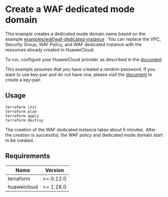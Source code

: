 # Create a WAF dedicated mode domain

This example creates a dedicated mode domain name based on the example
[examples/waf/waf-dedicated-instance](https://github.com/huaweicloud/terraform-provider-hcs/tree/master/examples/waf/waf-dedicated-instance)
. You can replace the VPC, Security Group, WAF Policy, and WAF dedicated instance with the resources already created in
HuaweiCloud.

To run, configure your HuaweiCloud provider as described in the
[document](https://registry.terraform.io/providers/huaweicloud/huaweicloud/latest/docs).

This example assumes that you have created a random password. If you want to use key-pair and do not have one, please
visit the
[document](https://registry.terraform.io/providers/huaweicloud/huaweicloud/latest/docs/resources/compute_keypair)
to create a key-pair.

## Usage

```shell
terraform init
terraform plan
terraform apply
terraform destroy
```

The creation of the WAF dedicated instance takes about 5 minutes. After the creation is successful, the WAF policy and
dedicated mode domain start to be created.

## Requirements

| Name | Version |
| ---- | ---- |
| terraform | >= 0.12.0 |
| huaweicloud | >= 1.28.0 |

